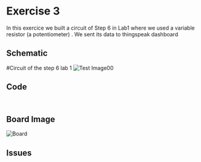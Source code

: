 



# Exercise 3

In this exercice we built a circuit of Step 6 in Lab1 where we used a variable resistor (a potentiometer) . We sent its data to thingspeak dashboard 

## Schematic 
#Circuit of the step 6 lab 1
![Test Image00]()

## Code
 ```Arduino


```
## Board Image
![Board]()


## Issues

